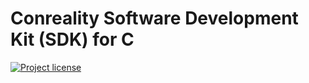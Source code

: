 # Conreality Software Development Kit (SDK) for C

[![Project license](https://img.shields.io/badge/license-Public%20Domain-blue.svg)](https://unlicense.org)
